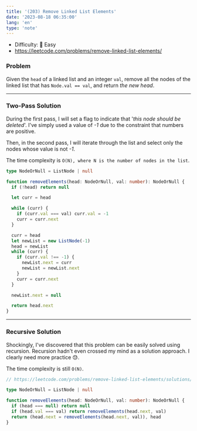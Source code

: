 ```yaml
---
title: '(203) Remove Linked List Elements'
date: '2023-08-18 06:35:00'
lang: 'en'
type: 'note'
---
```


- Difficulty: 🍰 Easy
- https://leetcode.com/problems/remove-linked-list-elements/

### Problem

Given the `head` of a linked list and an integer `val`, remove all the nodes of the linked list that has `Node.val == val`, and return _the new head_.

---

### Two-Pass Solution

During the first pass, I will set a flag to indicate that '_this node should be deleted_'. I've simply used a value of _-1_ due to the constraint that numbers are positive.

Then, in the second pass, I will iterate through the list and select only the nodes whose value is not _-1_.

The time complexity is `O(N), where N is the number of nodes in the list`.

```ts
type NodeOrNull = ListNode | null

function removeElements(head: NodeOrNull, val: number): NodeOrNull {
  if (!head) return null

  let curr = head

  while (curr) {
    if (curr.val === val) curr.val = -1
    curr = curr.next
  }

  curr = head
  let newList = new ListNode(-1)
  head = newList
  while (curr) {
    if (curr.val !== -1) {
      newList.next = curr
      newList = newList.next
    }
    curr = curr.next
  }

  newList.next = null

  return head.next
}
```

---

### Recursive Solution

Shockingly, I've discovered that this problem can be easily solved using recursion. Recursion hadn't even crossed my mind as a solution approach. I clearly need more practice 😓.

The time complexity is still `O(N)`.

```ts
// https://leetcode.com/problems/remove-linked-list-elements/solutions/3345548/easiest-typescript-solution-3-liners-99/

type NodeOrNull = ListNode | null

function removeElements(head: NodeOrNull, val: number): NodeOrNull {
  if (head === null) return null
  if (head.val === val) return removeElements(head.next, val)
  return (head.next = removeElements(head.next, val)), head
}
```
